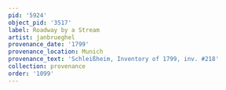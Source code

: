 ```yaml
---
pid: '5924'
object_pid: '3517'
label: Roadway by a Stream
artist: janbrueghel
provenance_date: '1799'
provenance_location: Munich
provenance_text: 'Schleißheim, Inventory of 1799, inv. #218'
collection: provenance
order: '1099'
---
```

